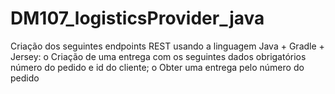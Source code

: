 # DM107_logisticsProvider_java
Criação dos seguintes endpoints REST usando a linguagem Java + Gradle + Jersey: o Criação de uma entrega com os seguintes dados obrigatórios número do pedido e id do cliente; o Obter uma entrega pelo número do pedido
